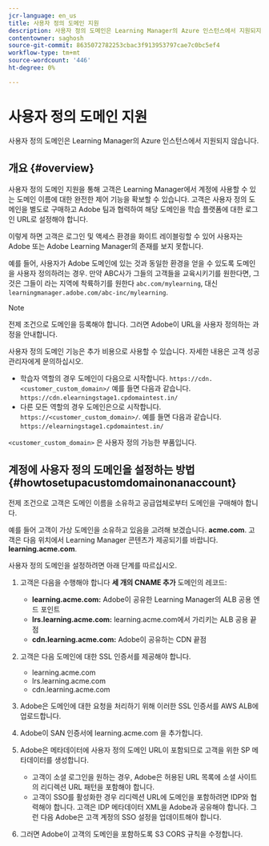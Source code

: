 ```yaml
---
jcr-language: en_us
title: 사용자 정의 도메인 지원
description: 사용자 정의 도메인은 Learning Manager의 Azure 인스턴스에서 지원되지 않습니다.
contentowner: saghosh
source-git-commit: 8635072782253cbac3f913953797cae7c0bc5ef4
workflow-type: tm+mt
source-wordcount: '446'
ht-degree: 0%

---
```




# 사용자 정의 도메인 지원

사용자 정의 도메인은 Learning Manager의 Azure 인스턴스에서 지원되지 않습니다.

## 개요 {#overview}

사용자 정의 도메인 지원을 통해 고객은 Learning Manager에서 계정에 사용할 수 있는 도메인 이름에 대한 완전한 제어 기능을 확보할 수 있습니다. 고객은 사용자 정의 도메인을 별도로 구매하고 Adobe 팀과 협력하여 해당 도메인을 학습 플랫폼에 대한 로그인 URL로 설정해야 합니다.

이렇게 하면 고객은 로그인 및 액세스 환경을 화이트 레이블링할 수 있어 사용자는 Adobe 또는 Adobe Learning Manager의 존재를 보지 못합니다.

예를 들어, 사용자가 Adobe 도메인에 있는 것과 동일한 환경을 얻을 수 있도록 도메인을 사용자 정의하려는 경우. 만약 ABC사가 그들의 고객들을 교육시키기를 원한다면, 그것은 그들이 라는 지역에 착륙하기를 원한다 `abc.com/mylearning`, 대신 `learningmanager.adobe.com/abc-inc/mylearning`.

>[!NOTE]
>
>전제 조건으로 도메인을 등록해야 합니다. 그러면 Adobe이 URL을 사용자 정의하는 과정을 안내합니다.


사용자 정의 도메인 기능은 추가 비용으로 사용할 수 있습니다. 자세한 내용은 고객 성공 관리자에게 문의하십시오.

* 학습자 역할의 경우 도메인이 다음으로 시작합니다. `https://cdn.<customer_custom_domain>/` 예를 들면 다음과 같습니다. `https://cdn.elearningstage1.cpdomaintest.in/`
* 다른 모든 역할의 경우 도메인은으로 시작합니다. `https://<customer_custom_domain>/`. 예를 들면 다음과 같습니다. `https://elearningstage1.cpdomaintest.in/`

`<customer_custom_domain>` 은 사용자 정의 가능한 부품입니다.

## 계정에 사용자 정의 도메인을 설정하는 방법 {#howtosetupacustomdomainonanaccount}

전제 조건으로 고객은 도메인 이름을 소유하고 공급업체로부터 도메인을 구매해야 합니다.

예를 들어 고객이 가상 도메인을 소유하고 있음을 고려해 보겠습니다. **acme.com**. 고객은 다음 위치에서 Learning Manager 콘텐츠가 제공되기를 바랍니다. **learning.acme.com**.

사용자 정의 도메인을 설정하려면 아래 단계를 따르십시오.

1. 고객은 다음을 수행해야 합니다 **세 개의 CNAME 추가** 도메인의 레코드:

   * **learning.acme.com:** Adobe이 공유한 Learning Manager의 ALB 공용 엔드 포인트
   * **lrs.learning.acme.com:** learning.acme.com에서 가리키는 ALB 공용 끝점
   * **cdn.learning.acme.com:** Adobe이 공유하는 CDN 끝점

1. 고객은 다음 도메인에 대한 SSL 인증서를 제공해야 합니다.

   * learning.acme.com
   * lrs.learning.acme.com
   * cdn.learning.acme.com

1. Adobe은 도메인에 대한 요청을 처리하기 위해 이러한 SSL 인증서를 AWS ALB에 업로드합니다.
1. Adobe이 SAN 인증서에 learning.acme.com 을 추가합니다.
1. Adobe은 메타데이터에 사용자 정의 도메인 URL이 포함되므로 고객을 위한 SP 메타데이터를 생성합니다.

   * 고객이 소셜 로그인을 원하는 경우, Adobe은 허용된 URL 목록에 소셜 사이트의 리디렉션 URL 패턴을 포함해야 합니다.
   * 고객이 SSO를 활성화한 경우 리디렉션 URL에 도메인을 포함하려면 IDP와 협력해야 합니다. 고객은 IDP 메타데이터 XML을 Adobe과 공유해야 합니다. 그런 다음 Adobe은 고객 계정의 SSO 설정을 업데이트해야 합니다.

1. 그러면 Adobe이 고객의 도메인을 포함하도록 S3 CORS 규칙을 수정합니다.
